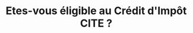 ---
  template: 0
  type: "7"
  titre: "Etes-vous éligible au Crédit d'Impôt CITE ?"
  titreMEA: "Etes-vous éligible au Crédit d'Impôt CITE ?"
  surTitre: "Envie de faire des économies d'impôt ? "
  tempsLecture: "1 min 40"
  libelleType: "Conseil pratique"
  url: "/c/magazine/inspirations-tendances/etes-vous-eligible-au-credit-d-impot-cite"
  thematiques: "Règlementation"
  piecesHabitation: "Chambre,Cuisine,Salle de bain,Salon,Combles,Entrée,Bureau"
  produits: "Porte,Fenêtre,Carrelage,Chauffage"
  sujets: ""
  tags: "renover"
  visuelMea: 
    url: "/img/contrib/2c795fc4bb200748/grid.jpg"
    alt: "grid_arbre_V2"
  visuelDesktop: 
    url: "/img/contrib/2c795fc4bb20073c/bannière.jpg"
    alt: "desktop_arbre_V2"
  visuelMobile: 
    url: "/img/contrib/2c795fc4bb20074f/mobile.jpg"
    alt: "mobile_arbre_V2"
  title: "Etes-vous éligible au Crédit d'Impôt CITE ?"
  permalink: "articles//c/magazine/inspirations-tendances/etes-vous-eligible-au-credit-d-impot-cite"
  layout: "post"
  lang: "fr-fr"
---